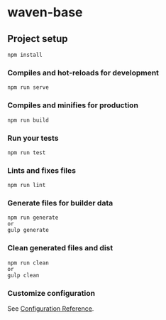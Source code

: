 # waven-base

## Project setup
```
npm install
```

### Compiles and hot-reloads for development
```
npm run serve
```

### Compiles and minifies for production
```
npm run build
```

### Run your tests
```
npm run test
```

### Lints and fixes files
```
npm run lint
```

### Generate files for builder data
```
npm run generate
or
gulp generate
```

### Clean generated files and dist
```
npm run clean
or
gulp clean
```

### Customize configuration
See [Configuration Reference](https://cli.vuejs.org/config/).
